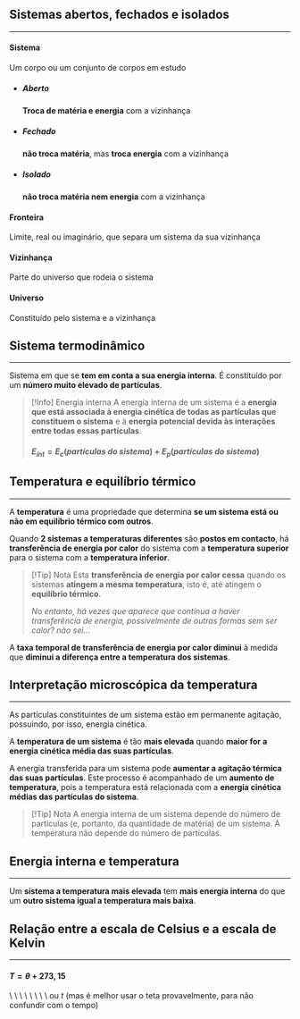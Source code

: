 ## Sistemas abertos, fechados e isolados
---
#### Sistema
Um corpo ou um conjunto de corpos em estudo
- ##### Aberto
  **Troca de matéria e energia** com a vizinhança
- ##### Fechado
  **não troca matéria**, mas **troca energia** com a vizinhança
- ##### Isolado
  **não troca matéria nem energia** com a vizinhança
#### Fronteira
Limite, real ou imaginário, que separa um sistema da sua vizinhança
#### Vizinhança
Parte do universo que rodeia o sistema
#### Universo
Constituído pelo sistema e a vizinhança

## Sistema termodinâmico
---
Sistema em que se **tem em conta a sua energia interna**. É constituído por um **número muito elevado de partículas**.
>[!Info] Energia interna
>A energia interna de um sistema é a **energia que está associada à energia cinética de todas as partículas que constituem o sistema** e à **energia potencial devida às interações entre todas essas partículas**.
>#### $E_{int}=E_c(partículas\ do\ sistema) + E_p(partículas\ do\ sistema)$

## Temperatura e equilíbrio térmico
---
A **temperatura** é uma propriedade que determina **se um sistema está ou não em equilíbrio térmico com outros**.

Quando **2 sistemas a temperaturas diferentes** são **postos em contacto**, há **transferência de energia por calor** do sistema com a **temperatura superior** para o sistema com a **temperatura inferior**.

> [!Tip] Nota
> Esta **transferência de energia por calor cessa** quando os sistemas **atingem a mesma temperatura**, isto é, até atingem o **equilíbrio térmico**.
> 
> *No entanto, há vezes que aparece que continua a haver transferência de energia, possivelmente de outras formas sem ser calor? não sei...*

A **taxa temporal de transferência de energia por calor diminui** à medida que **diminui a diferença entre a temperatura dos sistemas**.
## Interpretação microscópica da temperatura
---
As partículas constituintes de um sistema estão em permanente agitação, possuindo, por isso, energia cinética.

A **temperatura de um sistema** é tão **mais elevada** quando **maior for a energia cinética média das suas partículas**.

A energia transferida para um sistema pode **aumentar a agitação térmica das suas partículas**. Este processo é acompanhado de um **aumento de temperatura**, pois a temperatura está relacionada com a **energia cinética médias das partículas do sistema**.

>[!Tip] Nota
>A energia interna de um sistema depende do número de partículas (e, portanto, da quantidade de matéria) de um sistema.
>A temperatura não depende do número de partículas.
## Energia interna e temperatura
---
Um **sistema a temperatura mais elevada** tem **mais energia interna** do que um **outro sistema igual a temperatura mais baixa**.

## Relação entre a escala de Celsius e a escala de Kelvin
---
#### $T = \theta+273,15$
\ \ \ \ \ \ \ \ ou $t$ (mas é melhor usar o teta provavelmente, para não confundir com o tempo)
